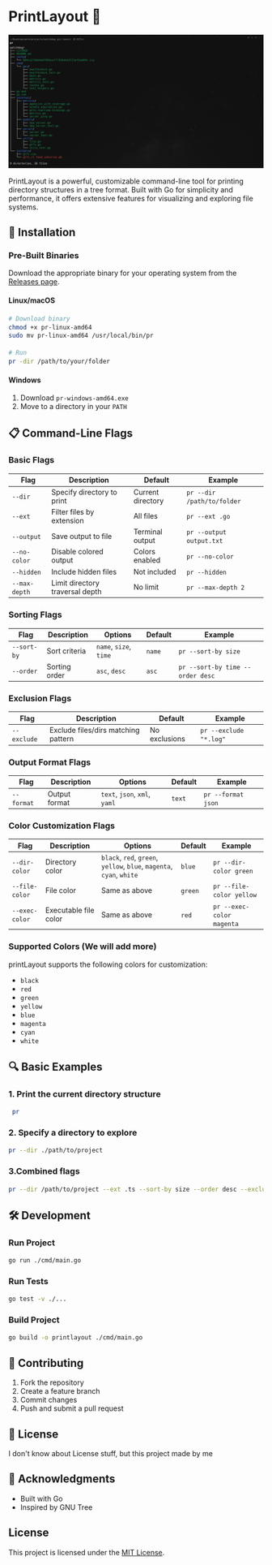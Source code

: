 # PrintLayout 🌳

![PrintLayout Logo](assets/image.png)

PrintLayout is a powerful, customizable command-line tool for printing directory structures in a tree format. Built with Go for simplicity and performance, it offers extensive features for visualizing and exploring file systems.

## 🚀 Installation

### Pre-Built Binaries

Download the appropriate binary for your operating system from the [Releases page](https://github.com/Ahmedhossamdev/PrintLayout/releases).

#### Linux/macOS
```bash
# Download binary
chmod +x pr-linux-amd64
sudo mv pr-linux-amd64 /usr/local/bin/pr

# Run
pr -dir /path/to/your/folder
```

#### Windows
1. Download `pr-windows-amd64.exe`
2. Move to a directory in your `PATH`

## 📋 Command-Line Flags

### Basic Flags

| Flag           | Description | Default | Example |
|----------------|-------------|---------|-------|
| `--dir`        | Specify directory to print | Current directory | `pr --dir /path/to/folder` |
| `--ext`        | Filter files by extension | All files | `pr --ext .go` |
| `--output`     | Save output to file | Terminal output | `pr --output output.txt` |
| `--no-color`   | Disable colored output | Colors enabled | `pr --no-color` |
| `--hidden`     | Include hidden files | Not included | `pr --hidden` |
| `--max-depth` | Limit directory traversal depth | No limit | `pr --max-depth 2` |

### Sorting Flags

| Flag | Description | Options | Default | Example |
|------|-------------|---------|---------|---------|
| `--sort-by` | Sort criteria | `name`, `size`, `time` | `name` | `pr --sort-by size` |
| `--order` | Sorting order | `asc`, `desc` | `asc` | `pr --sort-by time --order desc` |

### Exclusion Flags

| Flag | Description | Default | Example |
|------|-------------|---------|---------|
| `--exclude` | Exclude files/dirs matching pattern | No exclusions | `pr --exclude "*.log"` |

### Output Format Flags

| Flag | Description | Options | Default | Example |
|------|-------------|---------|---------|---------|
| `--format` | Output format | `text`, `json`, `xml`, `yaml` | `text` | `pr --format json` |

### Color Customization Flags

| Flag | Description | Options | Default | Example |
|------|-------------|---------|---------|---------|
| `--dir-color` | Directory color | `black`, `red`, `green`, `yellow`, `blue`, `magenta`, `cyan`, `white` | `blue` | `pr --dir-color green` |
| `--file-color` | File color | Same as above | `green` | `pr --file-color yellow` |
| `--exec-color` | Executable file color | Same as above | `red` | `pr --exec-color magenta` |

### Supported Colors (We will add more)

printLayout supports the following colors for customization:

- `black`
- `red`
- `green`
- `yellow`
- `blue`
- `magenta`
- `cyan`
- `white`

## 🔍 Basic Examples

### 1. Print the current directory structure
```bash
 pr
```
### 2. Specify a directory to explore
```bash
pr --dir ./path/to/project
```

### 3.Combined flags
```bash
pr --dir /path/to/project --ext .ts --sort-by size --order desc --exclude "node_modules" --exclude "*.test" --dir-color magenta --file-color cyan --output project_structure.txt
```

## 🛠 Development

### Run Project
```bash
go run ./cmd/main.go
```

### Run Tests
```bash
go test -v ./...
```

### Build Project
```bash
go build -o printlayout ./cmd/main.go
```

## 🤝 Contributing

1. Fork the repository
2. Create a feature branch
3. Commit changes
4. Push and submit a pull request

## 📜 License

I don't know about License stuff, but this project made by me

## 🙏 Acknowledgments

- Built with Go
- Inspired by GNU Tree


## License

This project is licensed under the [MIT License](LICENSE).
